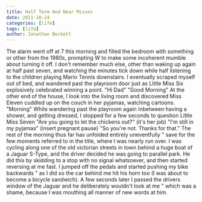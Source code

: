 ```yaml
---
title: Half Term And Near Misses
date: 2011-10-24
categories: [life]
tags: [life]
author: Jonathan Beckett
---
```


The alarm went off at 7 this morning and filled the bedroom with something or other from the 1980s, prompting W to make some incoherent mumble about turning it off. I don't remember much else, other than waking up again at half past seven, and watching the minutes tick down while half listening to the children playing Mario Tennis downstairs. I eventually scraped myself out of bed, and wandered past the playroom door just as Little Miss Six explosively celebrated winning a point. "Hi Dad" "Good Morning" At the other end of the house, I look into the living room and discovered Miss Eleven cuddled up on the couch in her pyjamas, watching cartoons. "Morning" While wandering past the playroom again inbetween having a shower, and getting dressed, I stopped for a few seconds to question Little Miss Seven "Are you going to let the chickens out?" (it's her job) "I'm still in my pyjamas" (insert pregnant pause) "So you're not. Thanks for that." The rest of the morning thus far has unfolded entirely uneventfully " save for the few moments referred to in the title, where I was nearly run over. I was cycling along one of the old victorian streets in town behind a huge boat of a Jaguar S-Type, and the driver decided he was going to parallel park. He did this by skidding to a stop with no signal whatsoever, and then started reversing at me fast. I jumped off the pedals and started pushing my bike backwards " as I did so the car behind me hit his horn too (I was about to become a bicycle sandwich). A few seconds later I passed the drivers window of the Jaguar and he deliberately wouldn't look at me " which was a shame, because I was mouthing all manner of new words at him.